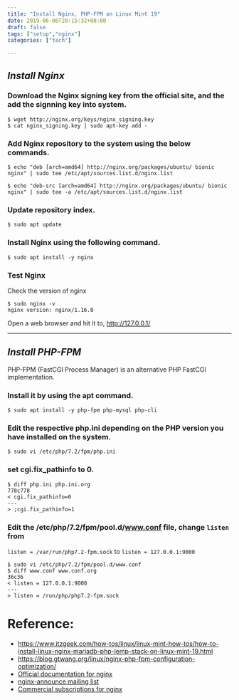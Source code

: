 ```yaml
---
title: "Install Nginx, PHP-FPM on Linux Mint 19"
date: 2019-06-06T20:15:32+08:00
draft: false
tags: ["setup","nginx"]
categories: ["tech"]

---
```

## _Install Nginx_

### Download the Nginx signing key from the official site, and the add the signning key into system.

```
$ wget http://nginx.org/keys/nginx_signing.key
$ cat nginx_signing.key | sudo apt-key add - 
```

### Add Nginx repository to the system using the below commands.
```
$ echo "deb [arch=amd64] http://nginx.org/packages/ubuntu/ bionic nginx" | sudo tee /etc/apt/sources.list.d/nginx.list

$ echo "deb-src [arch=amd64] http://nginx.org/packages/ubuntu/ bionic nginx" | sudo tee -a /etc/apt/sources.list.d/nginx.list
```

### Update repository index.
```
$ sudo apt update
```

### Install Nginx using the following command.
```
$ sudo apt install -y nginx
```

### Test Nginx
Check the version of nginx
```
$ sudo nginx -v
nginx version: nginx/1.16.0
```
Open a web browser and hit it to, http://127.0.0.1/

---

## _Install PHP-FPM_
PHP-FPM (FastCGI Process Manager) is an alternative PHP FastCGI implementation.

### Install it by using the apt command.
```
$ sudo apt install -y php-fpm php-mysql php-cli
```

### Edit the respective php.ini depending on the PHP version you have installed on the system.
```
$ sudo vi /etc/php/7.2/fpm/php.ini
```

### set cgi.fix_pathinfo to 0.
```
$ diff php.ini php.ini.org
778c778
< cgi.fix_pathinfo=0
---
> ;cgi.fix_pathinfo=1
```

### Edit the /etc/php/7.2/fpm/pool.d/www.conf file, change `listen` from 
`listen = /var/run/php7.2-fpm.sock` to `listen = 127.0.0.1:9000`
```
$ sudo vi /etc/php/7.2/fpm/pool.d/www.conf
$ diff www.conf www.conf.org 
36c36
< listen = 127.0.0.1:9000
---
> listen = /run/php/php7.2-fpm.sock
```

# Reference:

  - https://www.itzgeek.com/how-tos/linux/linux-mint-how-tos/how-to-install-linux-nginx-mariadb-php-lemp-stack-on-linux-mint-19.html
  - https://blog.gtwang.org/linux/nginx-php-fpm-configuration-optimization/
  - [Official documentation for nginx](http://nginx.org/en/docs/)
  - [nginx-announce mailing list](http://nginx.org/en/support.html)
  - [Commercial subscriptions for nginx](http://nginx.com/products/)


